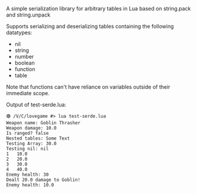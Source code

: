 A simple serialization library for arbitrary tables in Lua based on string.pack and string.unpack

Supports serializing and deserializing tables containing the following datatypes:
- nil
- string
- number
- boolean
- function
- table

Note that functions can't have reliance on variables outside of their immediate scope.

Output of test-serde.lua:
```
🟢 /V/C/lovegame #> lua test-serde.lua
Weapon name: Goblin Thrasher
Weapon damage: 10.0
Is ranged? false
Nested tables: Some Text
Testing Array: 30.0
Testing nil: nil
1	10.0
2	20.0
3	30.0
4	40.0
Enemy health: 30
Dealt 20.0 damage to Goblin!
Enemy health: 10.0
```
